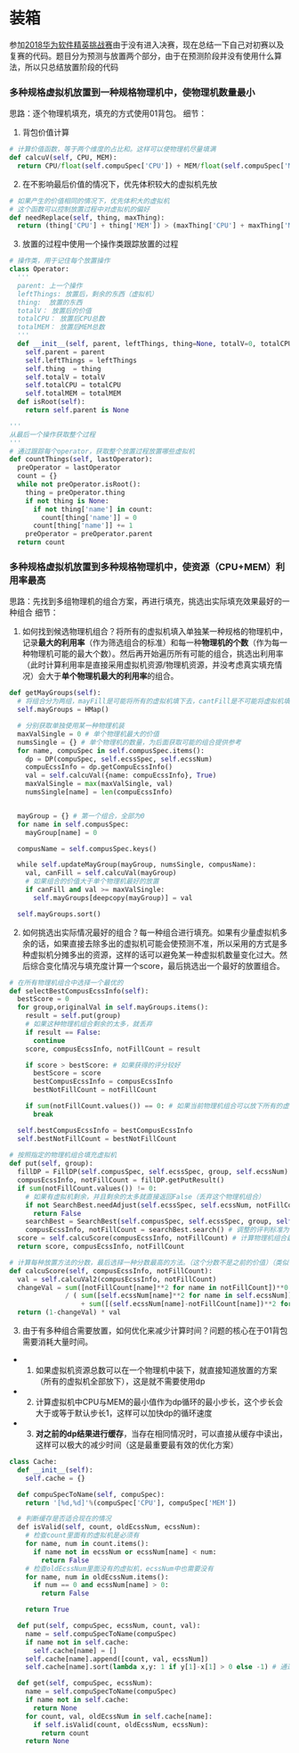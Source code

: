 # 装箱

参加[2018华为软件精英挑战赛](http://codecraft.devcloud.huaweicloud.com/home/detail)由于没有进入决赛，现在总结一下自己对初赛以及复赛的代码。题目分为预测与放置两个部分，由于在预测阶段并没有使用什么算法，所以只总结放置阶段的代码

### 多种规格虚拟机放置到一种规格物理机中，使物理机数量最小
思路：逐个物理机填充，填充的方式使用01背包。
细节：
1. 背包价值计算
```python
# 计算价值函数，等于两个维度的占比和。这样可以使物理机尽量填满
def calcuV(self, CPU, MEM):
  return CPU/float(self.compuSpec['CPU']) + MEM/float(self.compuSpec['MEM'])
```
2. 在不影响最后价值的情况下，优先体积较大的虚拟机先放
```python
# 如果产生的价值相同的情况下，优先体积大的虚拟机
# 这个函数可以控制放置过程中对虚拟机的偏好
def needReplace(self, thing, maxThing):
  return (thing['CPU'] + thing['MEM']) > (maxThing['CPU'] + maxThing['MEM'])
```
3. 放置的过程中使用一个操作类跟踪放置的过程
```python
# 操作类，用于记住每个放置操作
class Operator:
  '''
  parent: 上一个操作
  leftThings: 放置后，剩余的东西（虚拟机）
  thing:  放置的东西
  totalV： 放置后的价值
  totalCPU： 放置后CPU总数
  totalMEM： 放置后MEM总数
  '''
  def __init__(self, parent, leftThings, thing=None, totalV=0, totalCPU=0, totalMEM=0):
    self.parent = parent
    self.leftThings = leftThings
    self.thing  = thing
    self.totalV = totalV
    self.totalCPU = totalCPU
    self.totalMEM = totalMEM
  def isRoot(self):
    return self.parent is None

'''
从最后一个操作获取整个过程
'''
# 通过跟踪每个operator，获取整个放置过程放置哪些虚拟机
def countThings(self, lastOperator):
  preOperator = lastOperator
  count = {}
  while not preOperator.isRoot():
    thing = preOperator.thing
    if not thing is None:
      if not thing['name'] in count:
        count[thing['name']] = 0
      count[thing['name']] += 1
    preOperator = preOperator.parent
  return count
```
### 多种规格虚拟机放置到多种规格物理机中，使资源（CPU+MEM）利用率最高
思路：先找到多组物理机的组合方案，再进行填充，挑选出实际填充效果最好的一种组合
细节：
1. 如何找到候选物理机组合？将所有的虚拟机填入单独某一种规格的物理机中，记录**最大的利用率**（作为筛选组合的标准）和每一种**物理机的个数**（作为每一种物理机可能的最大个数）。然后再开始遍历所有可能的组合，挑选出利用率（此时计算利用率是直接采用虚拟机资源/物理机资源，并没考虑真实填充情况）会大于**单个物理机最大的利用率**的组合。
```python
def getMayGroups(self):
  # 将组合分为两组，mayFill是可能将所有的虚拟机填下去，cantFill是不可能将虚拟机填下去（需要去除部分虚拟机）
  self.mayGroups = HMap()

  # 分别获取单独使用某一种物理机装
  maxValSingle = 0 # 单个物理机最大的价值
  numsSingle = {} # 单个物理机的数量，为后面获取可能的组合提供参考
  for name, compuSpec in self.compusSpec.items():
    dp = DP(compuSpec, self.ecssSpec, self.ecssNum)
    compuEcssInfo = dp.getCompuEcssInfo()
    val = self.calcuVal({name: compuEcssInfo}, True)
    maxValSingle = max(maxValSingle, val)
    numsSingle[name] = len(compuEcssInfo)


  mayGroup = {} # 第一个组合，全部为0
  for name in self.compusSpec:
    mayGroup[name] = 0

  compusName = self.compusSpec.keys()

  while self.updateMayGroup(mayGroup, numsSingle, compusName):
    val, canFill = self.calcuVal(mayGroup)
    # 如果组合的价值大于单个物理机最好的放置
    if canFill and val >= maxValSingle:
      self.mayGroups[deepcopy(mayGroup)] = val

  self.mayGroups.sort()
```

2. 如何挑选出实际情况最好的组合？每一种组合进行填充。如果有少量虚拟机多余的话，如果直接去除多出的虚拟机可能会使预测不准，所以采用的方式是多种虚拟机分摊多出的资源，这样的话可以避免某一种虚拟机数量变化过大。然后综合变化情况与填充度计算一个score，最后挑选出一个最好的放置组合。
```python
# 在所有物理机组合中选择一个最优的
def selectBestCompusEcssInfo(self):
  bestScore = 0
  for group,originalVal in self.mayGroups.items():
    result = self.put(group)
    # 如果这种物理机组合剩余的太多，就丢弃
    if result == False:
      continue
    score, compusEcssInfo, notFillCount = result 

    if score > bestScore: # 如果获得的评分较好
      bestScore = score
      bestCompusEcssInfo = compusEcssInfo
      bestNotFillCount = notFillCount

    if sum(notFillCount.values()) == 0: # 如果当前物理机组合可以放下所有的虚拟机，后面的组合就不用考虑
      break

  self.bestCompusEcssInfo = bestCompusEcssInfo
  self.bestNotFillCount = bestNotFillCount
 
# 按照指定的物理机组合填充虚拟机
def put(self, group):
  fillDP = FillDP(self.compusSpec, self.ecssSpec, group, self.ecssNum)
  compusEcssInfo, notFillCount = fillDP.getPutResult()
  if sum(notFillCount.values()) != 0:
    # 如果有虚拟机剩余，并且剩余的太多就直接返回False（丢弃这个物理机组合）
    if not SearchBest.needAdjust(self.ecssSpec, self.ecssNum, notFillCount):
      return False
    searchBest = SearchBest(self.compusSpec, self.ecssSpec, group, self.ecssNum, notFillCount, fillDP.lastCompu)
    compusEcssInfo, notFillCount = searchBest.search() # 调整的评判标准为分
  score = self.calcuScore(compusEcssInfo, notFillCount) # 计算物理机组合最后的得分
  return score, compusEcssInfo, notFillCount

# 计算每种放置方法的分数，最后选择一种分数最高的方法。（这个分数不是之前的价值）（类似于华为比赛给我们打分的计算公式）
def calcuScore(self, compusEcssInfo, notFillCount):
  val = self.calcuVal2(compusEcssInfo, notFillCount)
  changeVal = sum([notFillCount[name]**2 for name in notFillCount])**0.5 \
              / ( sum([self.ecssNum[name]**2 for name in self.ecssNum])**0.5  
                  + sum([(self.ecssNum[name]-notFillCount[name])**2 for name in self.ecssNum])**0.5)
  return (1-changeVal) * val
```

3. 由于有多种组合需要放置，如何优化来减少计算时间？问题的核心在于01背包需要消耗大量时间。  
 - 1. 如果虚拟机资源总数可以在一个物理机中装下，就直接知道放置的方案（所有的虚拟机全部放下），这是就不需要使用dp
 - 2. 计算虚拟机中CPU与MEM的最小值作为dp循环的最小步长，这个步长会大于或等于默认步长1，这样可以加快dp的循环速度
 - 3. **对之前的dp结果进行缓存**，当存在相同情况时，可以直接从缓存中读出，这样可以极大的减少时间（这是最重要最有效的优化方案）
```python
class Cache:
  def __init__(self):
    self.cache = {}

  def compuSpecToName(self, compuSpec):
    return '[%d,%d]'%(compuSpec['CPU'], compuSpec['MEM'])

  # 判断缓存是否适合现在的情况
  def isValid(self, count, oldEcssNum, ecssNum):
    # 检查count里面有的虚拟机是必须有
    for name, num in count.items():
      if name not in ecssNum or ecssNum[name] < num:
        return False
    # 检查oldEcssNum里面没有的虚拟机，ecssNum中也需要没有
    for name, num in oldEcssNum.items():
      if num == 0 and ecssNum[name] > 0:
        return False

    return True

  def put(self, compuSpec, ecssNum, count, val):
    name = self.compuSpecToName(compuSpec)
    if name not in self.cache:
      self.cache[name] = []
    self.cache[name].append([count, val, ecssNum])
    self.cache[name].sort(lambda x,y: 1 if y[1]-x[1] > 0 else -1) # 通过使用价值排序缓存的count

  def get(self, compuSpec, ecssNum):
    name = self.compuSpecToName(compuSpec)
    if name not in self.cache:
      return None
    for count, val, oldEcssNum in self.cache[name]:
      if self.isValid(count, oldEcssNum, ecssNum):
        return count
    return None
```
